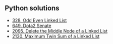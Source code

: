 ## Python solutions
- [328. Odd Even Linked List](https://github.com/SNikitaSergeevic/LeetCodeTask/blob/main/python/328_OddEvenLinkedList.py)
- [649. Dota2 Senate](https://github.com/SNikitaSergeevic/LeetCodeTask/blob/main/python/649_Dota2Senate.py)
- [2095. Delete the Middle Node of a Linked List](https://github.com/SNikitaSergeevic/LeetCodeTask/blob/main/python/2095_DeleteTheMiddleNodeOfALinkedList.py)
- [2130. Maximum Twin Sum of a Linked List](https://github.com/SNikitaSergeevic/LeetCodeTask/blob/main/python/2130_MaximumTwinSumOfALinkedList.py)

